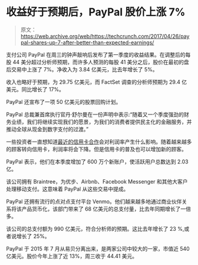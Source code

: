 # 收益好于预期后，PayPal 股价上涨 7%

> 原文：<https://web.archive.org/web/https://techcrunch.com/2017/04/26/paypal-shares-up-7-after-better-than-expected-earnings/>

支付公司 PayPal 在周三的钟声敲响后发布了第一季度的收益结果。在调整后的每股 44 美分超过分析师预期，而许多人预测的每股 41 美分之后，股价在最初的盘后交易中上涨了 7%。净收入为 3.84 亿美元，比去年增长了 5%。

收入也略好于预期，为 29.75 亿美元，而 FactSet 调查的分析师预期为 29.4 亿美元。同比增长了 17%。

PayPal 还宣布了一项 50 亿美元的股票回购计划。

PayPal 总裁兼首席执行官丹·舒尔曼在一份声明中表示:“随着又一个季度强劲的财务业绩，我们将继续实现我们的愿景，为我们的消费者提供民主化的金融服务，并推动全球从现金到数字支付的过渡。”

一些投资者一直想知道[最近的信用卡合作](https://web.archive.org/web/20230110110439/https://www.wsj.com/articles/paypal-strikes-partnership-with-visa-1469135090)会对利润率产生什么影响。随着越来越多的顾客转向信用卡，利润率将会下降。但是信用卡的普及也可以增加新的顾客。

PayPal 表示，他们在本季度增加了 600 万个新账户，使活跃用户总数达到 2.03 亿。

该公司拥有 Braintree，为优步、Airbnb、Facebook Messenger 和其他大客户处理移动支付。这意味着 PayPal 从这些交易中提成。

PayPal 还拥有流行的点对点支付平台 Venmo。他们越来越多地通过商业伙伴关系将该产品货币化，该部门带来了 68 亿美元的总支付量，比去年同期增长了一倍多。

该公司的总支付额为 990 亿美元，符合分析师的预期。这比去年增长了 23 %,或者说增长了 25%。

PayPal 于 2015 年 7 月从易贝分离出来，是两家公司中较大的一家，市值近 540 亿美元。股价今年上涨了近 13%，周三收于 44.41 美元。